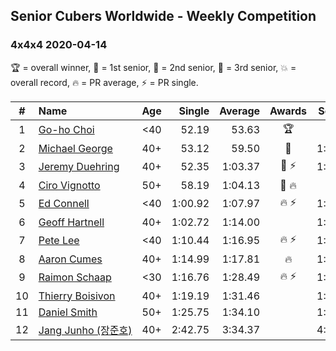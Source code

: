 <style>table {white-space: nowrap;}</style>

## Senior Cubers Worldwide - Weekly Competition
### 4x4x4 2020-04-14

🏆 = overall winner, 🥇 = 1st senior, 🥈 = 2nd senior, 🥉 = 3rd senior, 💥 = overall record, 🔥 = PR average, ⚡ = PR single.

| # | Name | Age | Single | Average | Awards | Solve 1 | Solve 2 | Solve 3 | Solve 4 | Solve 5 | Video |
| :--: | :-- | :--: | --: | --: | :--: | --: | --: | --: | --: | --: | :-- |
| 1 | [Go-ho Choi](../../persons/go_ho_choi/444.md) | <40 | 52.19 | 53.63 | 🏆 | 53.12 | 52.19 | 59.25 | 54.58 | 53.20 | [Link](https://www.facebook.com/events/1400953806773430/permalink/1406005829601561/) |
| 2 | [Michael George](../../persons/michael_george/444.md) | 40+ | 53.12 | 59.50 | 🥇 | 1:00.06 | 53.12 | 59.31 | 59.12 | 1:06.73 | [Link](https://www.facebook.com/events/1400953806773430/permalink/1402135086655302/) |
| 3 | [Jeremy Duehring](../../persons/jeremy_duehring/444.md) | 40+ | 52.35 | 1:03.37 | 🥈 ⚡ | 1:13.63 | 1:03.17 | 57.37 | 1:09.56 | 52.35 | [Link](https://www.facebook.com/events/1400953806773430/permalink/1406261962909281/) |
| 4 | [Ciro Vignotto](../../persons/ciro_vignotto/444.md) | 50+ | 58.19 | 1:04.13 | 🥉 🔥 | 58.19 | 1:02.89 | 1:06.59 | 1:03.62 | 1:05.88 | [Link](https://www.facebook.com/events/1400953806773430/permalink/1402003046668506/) |
| 5 | [Ed Connell](../../persons/ed_connell/444.md) | <40 | 1:00.92 | 1:07.97 | 🔥 ⚡ | 1:05.45 | 1:20.49 | 1:11.06 | 1:00.92 | 1:07.41 | [Link](https://www.facebook.com/events/1400953806773430/permalink/1404450843090393/) |
| 6 | [Geoff Hartnell](../../persons/geoff_hartnell/444.md) | 40+ | 1:02.72 | 1:14.00 |  | 1:02.72 | 1:30.16 | 1:04.62 | 1:13.79 | 1:23.59 | [Link](https://www.facebook.com/events/1400953806773430/permalink/1403856269816517/) |
| 7 | [Pete Lee](../../persons/pete_lee/444.md) | <40 | 1:10.44 | 1:16.95 | 🔥 ⚡ | 1:10.44 | 1:15.07 | 1:18.39 | 1:22.21 | 1:17.40 | [Link](https://www.facebook.com/events/1400953806773430/permalink/1405527432982734/) |
| 8 | [Aaron Cumes](../../persons/aaron_cumes/444.md) | 40+ | 1:14.99 | 1:17.81 | 🔥 | 1:32.84 | 1:15.83 | 1:14.99 | 1:20.55 | 1:17.06 | [Link](https://www.facebook.com/events/1400953806773430/permalink/1401024440099700/) |
| 9 | [Raimon Schaap](../../persons/raimon_schaap/444.md) | <30 | 1:16.76 | 1:28.49 | 🔥 ⚡ | 1:16.76 | 1:26.04 | 1:28.26 | 1:31.16 | 1:36.31 | [Link](https://www.facebook.com/events/1400953806773430/permalink/1405207589681385/) |
| 10 | [Thierry Boisivon](../../persons/thierry_boisivon/444.md) | 40+ | 1:19.19 | 1:31.46 |  | 1:29.59 | 1:19.19 | 1:27.59 | 1:37.21 | DNF | |
| 11 | [Daniel Smith](../../persons/daniel_smith/444.md) | 50+ | 1:25.75 | 1:34.10 |  | 1:39.59 | 1:25.75 | 1:29.21 | 1:37.85 | 1:35.23 | [Link](https://www.facebook.com/events/1400953806773430/permalink/1405757922959685/) |
| 12 | [Jang Junho (장준호)](../../persons/jang_junho/444.md) | 40+ | 2:42.75 | 3:34.37 |  | 4:19.47 | 4:09.30 | 2:42.75 | 2:55.31 | 3:38.51 | [Link](https://www.facebook.com/events/1400953806773430/permalink/1405948379607306/) |

<!-- Global site tag (gtag.js) - Google Analytics -->
<script async src="https://www.googletagmanager.com/gtag/js?id=UA-86348435-3"></script>
<script>window.dataLayer = window.dataLayer || []; function gtag() {dataLayer.push(arguments);} gtag('js', new Date()); gtag('config', 'UA-86348435-3');</script>
